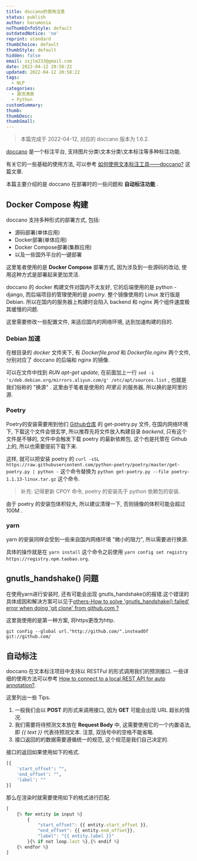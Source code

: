 ```yaml
---
title: doccano的使用注意
status: publish
author: harumonia
noThumbInfoStyle: default
outdatedNotice: 'no'
reprint: standard
thumbChoice: default
thumbStyle: default
hidden: false
email: zxjlm233@gmail.com
date: 2022-04-12 20:58:22
updated: 2022-04-12 20:58:22
tags:
  - NLP
categories:
  - 源流清泉
  - Python
customSummary:
thumb:
thumbDesc:
thumbSmall:
---
```



> 本篇完成于 2022-04-12, 对应的 doccano 版本为 1.6.2.

[doccano](https://github.com/doccano/doccano) 是一个标注平台, 支持图片分类\文本分类\文本标注等多种标注功能.

有关它的一些基础的使用方法, 可以参考 [如何使用文本标注工具——doccano?](https://zhuanlan.zhihu.com/p/371752234) 这篇文章.

本篇主要介绍的是 doccano 在部署时的一些问题和 __自动标注功能__ .

## Docker Compose 构建

doccano 支持多种形式的部署方式, 包括:

- 源码部署(单体应用)
- Docker部署(单体应用)
- Docker Compose部署(集群应用)
- 以及一些国外平台的一键部署

这里笔者使用的是 __Docker Compose__ 部署方式, 因为涉及到一些源码的改动, 使用这种方式是部署起来更加灵活.

doccano 的 docker 构建文件对国内不太友好, 它的后端使用的是 python - django, 而后端项目的管理使用的是 _poetry_. 整个镜像使用的 Linux 发行版是 Debian. 所以在国内的服务器上构建时会陷入 backend 和 nginx 两个组件速度极其缓慢的问题.

这里需要修改一些配置文件, 来适应国内的网络环境, 达到加速构建的目的.

### Debian 加速

在根目录的 _docker_ 文件夹下, 有 _Dockerfile.prod_ 和 _Dockerfile.nginx_ 两个文件, 分别对应了 doccano 的后端和 nginx 的镜像.

可以在文件中找到 _RUN apt-get update_, 在前面加上一行  `sed -i 's/deb.debian.org/mirrors.aliyun.com/g' /etc/apt/sources.list` , 也就是我们俗称的 "换源" . 这里由于笔者是使用的 _阿里云_ 的服务器, 所以换的是阿里的源.

### Poetry

Poetry的安装需要用到他们 [Github仓库](https://github.com/python-poetry/poetry) 的 get-poetry.py 文件, 在国内网络环境下, 下载这个文件会很玄学, 所以推荐先将文件放入构建目录 _backend_, 只有这个文件是不够的, 文件中会触发下载 poetry 的最新依赖包, 这个也是托管在 Github上的, 所以也需要提前下载下来.

这样, 就可以把安装 poetry 的 `curl -sSL https://raw.githubusercontent.com/python-poetry/poetry/master/get-poetry.py | python -` 这个命令替换为 `python get-poetry.py --file poetry-1.1.13-linux.tar.gz` 这个命令.

> 补充: 记得更新 CPOY 命令, poetry 的安装先于 python 依赖包的安装.

由于 poetry 的安装包体积较大, 所以建议清理一下, 否则镜像的体积可能会超过 100M .

### yarn

yarn 的安装同样会受到一些来自国内网络环境 "微小的阻力", 所以需要进行换源.

具体的操作就是在 `yarn install` 这个命令之前使用 `yarn config set registry https://registry.npm.taobao.org`.

## gnutls_handshake() 问题

在使用yarn进行安装时, 还有可能会出现 gnutls_handshake()的报错.这个错误的具体成因和解决方案可以见于[others-How to solve 'gnutls_handshake() failed' error when doing 'git clone' from github.com ?
](https://www.bswen.com/2021/11/how-to-solve-github-https-clone-error.html) 

这里我使用的是第一种方案, 将https更改为http.

```text
git config --global url."http://github.com/".insteadOf git://github.com/
```

## 自动标注

doccano 在文本标注项目中支持以 RESTFul 的形式调用我们的预测接口. 一些详细的使用方法可以参考 [How to connect to a local REST API for auto annotation?](https://github.com/doccano/doccano/issues/1417).

这里列出一些 Tips.

1. 一般我们会以 __POST__ 的形式来调用接口, 因为 __GET__ 可能会出现 URL 超长的情况.
2. 我们需要将待预测文本放在 __Request Body__ 中, 这需要使用它的一个内置语法, 即 _{{ text }}_ 代表待预测文本. 注意, 双括号中的空格不能省略.
3. 接口返回的的数据需要遵循统一的规范, 这个规范是我们自己决定的.

接口的返回如果使用如下的格式.

```python
[{
    'start_offset': "",
    'end_offset': "",
    'label': ""
}]
```

那么在渲染时就需要使用如下的格式进行匹配.

```js
[
    {% for entity in input %}
        {
            "start_offset": {{ entity.start_offset }},
            "end_offset": {{ entity.end_offset}},
            "label": "{{ entity.label }}"
        }{% if not loop.last %},{% endif %}
    {% endfor %}
]
```
